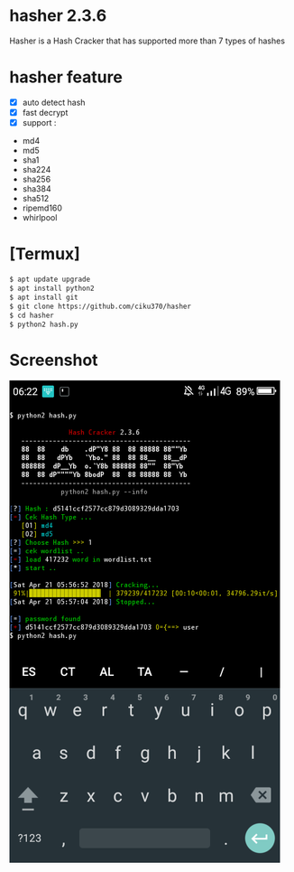 # hasher 2.3.6

Hasher is a Hash Cracker that has supported more than 7 types of hashes

# hasher feature
- [x] auto detect hash
- [x] fast decrypt
- [x] support :
- md4
- md5
- sha1
- sha224
- sha256 
- sha384
- sha512
- ripemd160
- whirlpool

# [Termux]
```
$ apt update upgrade
$ apt install python2
$ apt install git
$ git clone https://github.com/ciku370/hasher
$ cd hasher
$ python2 hash.py
```
# Screenshot
<img src=".images/hasher.png" />
